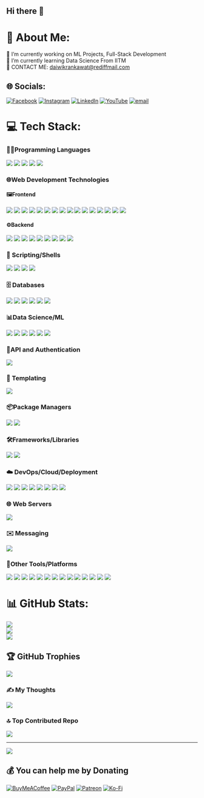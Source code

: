 ## Hi there 👋

<!--
**daiwik-project/daiwik-project** is a ✨ _special_ ✨ repository because its `README.md` (this file) appears on your GitHub profile.

Here are some ideas to get you started:

- 🔭 I’m currently working on ...
- 🌱 I’m currently learning ...
- 👯 I’m looking to collaborate on ...
- 🤔 I’m looking for help with ...
- 💬 Ask me about ...
- 📫 How to reach me: ...
- 😄 Pronouns: ...
- ⚡ Fun fact: ...
-->
# 💫 About Me:
🔭 I’m currently working on ML Projects, Full-Stack Development<br>🌱 I’m currently learning Data Science From IITM <br>💬 CONTACT ME: daiwikrankawat@rediffmail.com 
<!-- <br>⚡ Fun fact
-->

## 🌐 Socials:
[![Facebook](https://img.shields.io/badge/Facebook-%231877F2.svg?logo=Facebook&logoColor=white)](https://facebook.com/daiwik) [![Instagram](https://img.shields.io/badge/Instagram-%23E4405F.svg?logo=Instagram&logoColor=white)](https://instagram.com/@daiwikrankawat) [![LinkedIn](https://img.shields.io/badge/LinkedIn-%230077B5.svg?logo=linkedin&logoColor=white)](https://linkedin.com/in/daiwik-rankawat) [![YouTube](https://img.shields.io/badge/YouTube-%23FF0000.svg?logo=YouTube&logoColor=white)](https://youtube.com/@@mrbeast) [![email](https://img.shields.io/badge/Email-D14836?logo=gmail&logoColor=white)](mailto:fibopa7576@doishy.com) 

# 💻 Tech Stack:
### 👨‍💻Programming Languages
<a href="#"><img src="https://img.shields.io/badge/c-%2300599C.svg?logo=c&logoColor=white"></a>
<a href="#"><img src="https://img.shields.io/badge/c++-%2300599C.svg?logo=c%2B%2B&logoColor=white"></a>
<a href="#"><img src="https://img.shields.io/badge/java-%23ED8B00.svg?logo=openjdk&logoColor=white"></a>
<a href="#"><img src="https://img.shields.io/badge/python-3670A0?logo=python&logoColor=ffdd54"></a>
<a href="#"><img src="https://img.shields.io/badge/r-%23276DC3.svg?logo=r&logoColor=white"></a>

### 🌐Web Development Technologies
#### 🖼️Frontend
<a href="#"><img src="https://img.shields.io/badge/css3-%231572B6.svg?logo=css3&logoColor=white"></a>
<a href="#"><img src="https://img.shields.io/badge/html5-%23E34F26.svg?logo=html5&logoColor=white"></a>
<a href="#"><img src="https://img.shields.io/badge/javascript-%23323330.svg?logo=javascript&logoColor=%23F7DF1E"></a>
<a href="#"><img src="https://img.shields.io/badge/angular-%23DD0031.svg?logo=angular&logoColor=white"></a>
<a href="#"><img src="https://img.shields.io/badge/angular.js-%23E23237.svg?logo=angularjs&logoColor=white"></a>
<a href="#"><img src="https://img.shields.io/badge/bootstrap-%238511FA.svg?logo=bootstrap&logoColor=white"></a>
<a href="#"><img src="https://img.shields.io/badge/chart.js-F5788D.svg?logo=chart.js&logoColor=white"></a>
<a href="#"><img src="https://img.shields.io/badge/jquery-%230769AD.svg?logo=jquery&logoColor=white"></a>
<a href="#"><img src="https://img.shields.io/badge/react-%2320232a.svg?logo=react&logoColor=%2361DAFB"></a>
<a href="#"><img src="https://img.shields.io/badge/SASS-hotpink.svg?logo=SASS&logoColor=white"></a>
<a href="#"><img src="https://img.shields.io/badge/React%20Hook%20Form-%23EC5990.svg?logo=reacthookform&logoColor=white"></a>
<a href="#"><img src="https://img.shields.io/badge/React_Router-CA4245?logo=react-router&logoColor=white"></a>
<a href="#"><img src="https://img.shields.io/badge/-React%20Query-FF4154?logo=react%20query&logoColor=white"></a>
<a href="#"><img src="https://img.shields.io/badge/tailwindcss-%2338B2AC.svg?logo=tailwind-css&logoColor=white"></a>
<a href="#"><img src="https://img.shields.io/badge/vue.js-%2335495e.svg?logo=vuedotjs&logoColor=%234FC08D"></a>
<a href="#"><img src="https://img.shields.io/badge/Vuetify-1867C0?logo=vuetify&logoColor=AEDDFF"></a>

#### ⚙️Backend
<a href="#"><img src="https://img.shields.io/badge/express.js-%23404d59.svg?logo=express&logoColor=%2361DAFB"></a>
<a href="#"><img src="https://img.shields.io/badge/FastAPI-005571?logo=fastapi"></a>
<a href="#"><img src="https://img.shields.io/badge/deno%20js-000000?logo=deno&logoColor=white"></a>
<a href="#"><img src="https://img.shields.io/badge/flask-%23000.svg?logo=flask&logoColor=white"></a>
<a href="#"><img src="https://img.shields.io/badge/fastify-%23000000.svg?logo=fastify&logoColor=white"></a>
<a href="#"><img src="https://img.shields.io/badge/nestjs-%23E0234E.svg?logo=nestjs&logoColor=white"></a>
<a href="#"><img src="https://img.shields.io/badge/Next-black?logo=next.js&logoColor=white"></a>
<a href="#"><img src="https://img.shields.io/badge/NODEMON-%23323330.svg?logo=nodemon&logoColor=%BBDEAD"></a>
<a href="#"><img src="https://img.shields.io/badge/node.js-6DA55F?logo=node.js&logoColor=white"></a>

### 🐚 Scripting/Shells
<a href="#"><img src="https://img.shields.io/badge/bash_script-%23121011.svg?logo=gnu-bash&logoColor=white"></a>
<a href="#"><img src="https://img.shields.io/badge/PowerShell-%235391FE.svg?logo=powershell&logoColor=white"></a>
<a href="#"><img src="https://img.shields.io/badge/Windows%20Terminal-%234D4D4D.svg?logo=windows-terminal&logoColor=white"></a>
<a href="#"><img src="https://img.shields.io/badge/markdown-%23000000.svg?logo=markdown&logoColor=white"></a>

### 🗄️ Databases
<a href="#"><img src="https://img.shields.io/badge/mysql-4479A1.svg?logo=mysql&logoColor=white"></a>
<a href="#"><img src="https://img.shields.io/badge/MongoDB-%234ea94b.svg?logo=mongodb&logoColor=white"></a>
<a href="#"><img src="https://img.shields.io/badge/postgres-%23316192.svg?logo=postgresql&logoColor=white"></a>
<a href="#"><img src="https://img.shields.io/badge/redis-%23DD0031.svg?logo=redis&logoColor=white"></a>
<a href="#"><img src="https://img.shields.io/badge/sqlite-%2307405e.svg?logo=sqlite&logoColor=white"></a>
<a href="#"><img src="https://img.shields.io/badge/elasticsearch-%230377CC.svg?logo=elasticsearch&logoColor=white"></a>

### 📊Data Science/ML
<a href="#"><img src="https://img.shields.io/badge/scikit--learn-%23F7931E.svg?logo=scikit-learn&logoColor=white"></a>
<a href="#"><img src="https://img.shields.io/badge/pandas-%23150458.svg?logo=pandas&logoColor=white"></a>
<a href="#"><img src="https://img.shields.io/badge/numpy-%23013243.svg?logo=numpy&logoColor=white"></a>
<a href="#"><img src="https://img.shields.io/badge/Matplotlib-%23ffffff.svg?logo=Matplotlib&logoColor=black"></a>
<a href="#"><img src="https://img.shields.io/badge/opencv-%23white.svg?logo=opencv&logoColor=white"></a>
<a href="#"><img src="https://img.shields.io/badge/Anaconda-%2344A833.svg?logo=anaconda&logoColor=white"></a>


### 🔐API and Authentication
<a href="#"><img src="https://img.shields.io/badge/JWT-black?logo=JSON%20web%20tokens"></a>

### 📝 Templating
<a href="#"><img src="https://img.shields.io/badge/jinja-white.svg?logo=jinja&logoColor=black"></a>

###  📦Package Managers
<a href="#"><img src="https://img.shields.io/badge/NPM-%23CB3837.svg?logo=npm&logoColor=white"></a>
<a href="#"><img src="https://img.shields.io/badge/Bun-%23000000.svg?logo=bun&logoColor=white"></a>

### 🛠️Frameworks/Libraries
<a href="#"><img src="https://img.shields.io/badge/Flutter-%2302569B.svg?logo=Flutter&logoColor=white"></a>
<a href="#"><img src="https://img.shields.io/badge/expo-1C1E24?logo=expo&logoColor=#D04A37"></a>

### ☁️ DevOps/Cloud/Deployment
<a href="#"><img src="https://img.shields.io/badge/netlify-%23000000.svg?logo=netlify&logoColor=#00C7B7"></a>
<a href="#"><img src="https://img.shields.io/badge/GoogleCloud-%234285F4.svg?logo=google-cloud&logoColor=white"></a>
<a href="#"><img src="https://img.shields.io/badge/heroku-%23430098.svg?logo=heroku&logoColor=white"></a>
<a href="#"><img src="https://img.shields.io/badge/Render-%46E3B7.svg?logo=render&logoColor=white"></a>
<a href="#"><img src="https://img.shields.io/badge/vercel-%23000000.svg?logo=vercel&logoColor=white"></a>
<a href="#"><img src="https://img.shields.io/badge/firebase-%23039BE5.svg?logo=firebase"></a>
<a href="#"><img src="https://img.shields.io/badge/Cloudflare-F38020?logo=Cloudflare&logoColor=white"></a>
<a href="#"><img src="https://img.shields.io/badge/docker-%230db7ed.svg?logo=docker&logoColor=white"></a>

### 🌐 Web Servers
<a href="#"><img src="https://img.shields.io/badge/nginx-%23009639.svg?logo=nginx&logoColor=white"></a>

### ✉️ Messaging
<a href="#"><img src="https://img.shields.io/badge/Apache%20Kafka-000?logo=apachekafka"></a>

### 🧰Other Tools/Platforms
<a href="#"><img src="https://img.shields.io/badge/Framer-black?logo=framer&logoColor=blue"></a>
<a href="#"><img src="https://img.shields.io/badge/Adobe%20Acrobat%20Reader-EC1C24.svg?logo=Adobe%20Acrobat%20Reader&logoColor=white"></a>
<a href="#"><img src="https://img.shields.io/badge/Adobe%20Fonts-000B1D.svg?logo=Adobe%20Fonts&logoColor=white"></a>
<a href="#"><img src="https://img.shields.io/badge/Adobe%20Premiere%20Pro-9999FF.svg?logo=Adobe%20Premiere%20Pro&logoColor=white"></a>
<a href="#"><img src="https://img.shields.io/badge/github-%23121011.svg?logo=github&logoColor=white"></a>
<a href="#"><img src="https://img.shields.io/badge/git-%23F05033.svg?logo=git&logoColor=white"></a>
<a href="#"><img src="https://img.shields.io/badge/Meta-%230467DF.svg?logo=Meta&logoColor=white"></a>
<a href="#"><img src="https://img.shields.io/badge/Postman-FF6C37?logo=postman&logoColor=white"></a>
<a href="#"><img src="https://img.shields.io/badge/prettier-%23F7B93E.svg?logo=prettier&logoColor=black"></a>
<a href="#"><img src="https://img.shields.io/badge/Twilio-F22F46?logo=Twilio&logoColor=white"></a>
<a href="#"><img src="https://img.shields.io/badge/nVIDIA-%2376B900.svg?logo=nVIDIA&logoColor=white"></a>
<a href="#"><img src="https://img.shields.io/badge/AMD-%23000000.svg?logo=amd&logoColor=white"></a>
<a href="#"><img src="https://img.shields.io/badge/jasmine-%238A4182.svg?logo=jasmine&logoColor=white"></a>
<a href="#"><img src="https://img.shields.io/badge/esbuild-%23FFCF00.svg?logo=esbuild&logoColor=black"></a>





<!--

<a href="#"><img src="https://img.shields.io/badge/c-%2300599C.svg?logo=c&logoColor=white"></a>
<a href="#"><img src="https://img.shields.io/badge/c++-%2300599C.svg?logo=c%2B%2B&logoColor=white"></a>
<a href="#"><img src="https://img.shields.io/badge/css3-%231572B6.svg?logo=css3&logoColor=white"></a>
<a href="#"><img src="https://img.shields.io/badge/html5-%23E34F26.svg?logo=html5&logoColor=white"></a>
<a href="#"><img src="https://img.shields.io/badge/java-%23ED8B00.svg?logo=openjdk&logoColor=white"></a>
<a href="#"><img src="https://img.shields.io/badge/javascript-%23323330.svg?logo=javascript&logoColor=%23F7DF1E"></a>
<a href="#"><img src="https://img.shields.io/badge/bash_script-%23121011.svg?logo=gnu-bash&logoColor=white"></a>
<a href="#"><img src="https://img.shields.io/badge/Windows%20Terminal-%234D4D4D.svg?logo=windows-terminal&logoColor=white"></a>
<a href="#"><img src="https://img.shields.io/badge/markdown-%23000000.svg?logo=markdown&logoColor=white"></a>
<a href="#"><img src="https://img.shields.io/badge/python-3670A0?logo=python&logoColor=ffdd54"></a>
<a href="#"><img src="https://img.shields.io/badge/PowerShell-%235391FE.svg?logo=powershell&logoColor=white"></a>
<a href="#"><img src="https://img.shields.io/badge/r-%23276DC3.svg?logo=r&logoColor=white"></a>
<a href="#"><img src="https://img.shields.io/badge/netlify-%23000000.svg?logo=netlify&logoColor=#00C7B7"></a>
<a href="#"><img src="https://img.shields.io/badge/GoogleCloud-%234285F4.svg?logo=google-cloud&logoColor=white"></a>
<a href="#"><img src="https://img.shields.io/badge/heroku-%23430098.svg?logo=heroku&logoColor=white"></a>
<a href="#"><img src="https://img.shields.io/badge/Render-%46E3B7.svg?logo=render&logoColor=white"></a>
<a href="#"><img src="https://img.shields.io/badge/vercel-%23000000.svg?logo=vercel&logoColor=white"></a>
<a href="#"><img src="https://img.shields.io/badge/firebase-%23039BE5.svg?logo=firebase"></a>
<a href="#"><img src="https://img.shields.io/badge/Cloudflare-F38020?logo=Cloudflare&logoColor=white"></a>
<a href="#"><img src="https://img.shields.io/badge/angular-%23DD0031.svg?logo=angular&logoColor=white"></a>
<a href="#"><img src="https://img.shields.io/badge/Anaconda-%2344A833.svg?logo=anaconda&logoColor=white"></a>
<a href="#"><img src="https://img.shields.io/badge/angular.js-%23E23237.svg?logo=angularjs&logoColor=white"></a>
<a href="#"><img src="https://img.shields.io/badge/Apache%20Kafka-000?logo=apachekafka"></a>
<a href="#"><img src="https://img.shields.io/badge/bootstrap-%238511FA.svg?logo=bootstrap&logoColor=white"></a>
<a href="#"><img src="https://img.shields.io/badge/Bun-%23000000.svg?logo=bun&logoColor=white"></a>
<a href="#"><img src="https://img.shields.io/badge/chart.js-F5788D.svg?logo=chart.js&logoColor=white"></a>
<a href="#"><img src="https://img.shields.io/badge/elasticsearch-%230377CC.svg?logo=elasticsearch&logoColor=white"></a>
<a href="#"><img src="https://img.shields.io/badge/esbuild-%23FFCF00.svg?logo=esbuild&logoColor=black"></a>
<a href="#"><img src="https://img.shields.io/badge/expo-1C1E24?logo=expo&logoColor=#D04A37"></a>
<a href="#"><img src="https://img.shields.io/badge/express.js-%23404d59.svg?logo=express&logoColor=%2361DAFB"></a>
<a href="#"><img src="https://img.shields.io/badge/FastAPI-005571?logo=fastapi"></a>
<a href="#"><img src="https://img.shields.io/badge/deno%20js-000000?logo=deno&logoColor=white"></a>
<a href="#"><img src="https://img.shields.io/badge/opencv-%23white.svg?logo=opencv&logoColor=white"></a>
<a href="#"><img src="https://img.shields.io/badge/Flutter-%2302569B.svg?logo=Flutter&logoColor=white"></a>
<a href="#"><img src="https://img.shields.io/badge/flask-%23000.svg?logo=flask&logoColor=white"></a>
<a href="#"><img src="https://img.shields.io/badge/fastify-%23000000.svg?logo=fastify&logoColor=white"></a>
<a href="#"><img src="https://img.shields.io/badge/JWT-black?logo=JSON%20web%20tokens"></a>
<a href="#"><img src="https://img.shields.io/badge/jquery-%230769AD.svg?logo=jquery&logoColor=white"></a>
<a href="#"><img src="https://img.shields.io/badge/jinja-white.svg?logo=jinja&logoColor=black"></a>
<a href="#"><img src="https://img.shields.io/badge/jasmine-%238A4182.svg?logo=jasmine&logoColor=white"></a>
<a href="#"><img src="https://img.shields.io/badge/NPM-%23CB3837.svg?logo=npm&logoColor=white"></a>
<a href="#"><img src="https://img.shields.io/badge/nestjs-%23E0234E.svg?logo=nestjs&logoColor=white"></a>
<a href="#"><img src="https://img.shields.io/badge/Next-black?logo=next.js&logoColor=white"></a>
<a href="#"><img src="https://img.shields.io/badge/NODEMON-%23323330.svg?logo=nodemon&logoColor=%BBDEAD"></a>
<a href="#"><img src="https://img.shields.io/badge/node.js-6DA55F?logo=node.js&logoColor=white"></a>
<a href="#"><img src="https://img.shields.io/badge/react-%2320232a.svg?logo=react&logoColor=%2361DAFB"></a>
<a href="#"><img src="https://img.shields.io/badge/SASS-hotpink.svg?logo=SASS&logoColor=white"></a>
<a href="#"><img src="https://img.shields.io/badge/React%20Hook%20Form-%23EC5990.svg?logo=reacthookform&logoColor=white"></a>
<a href="#"><img src="https://img.shields.io/badge/React_Router-CA4245?logo=react-router&logoColor=white"></a>
<a href="#"><img src="https://img.shields.io/badge/-React%20Query-FF4154?logo=react%20query&logoColor=white"></a>
<a href="#"><img src="https://img.shields.io/badge/tailwindcss-%2338B2AC.svg?logo=tailwind-css&logoColor=white"></a>
<a href="#"><img src="https://img.shields.io/badge/vue.js-%2335495e.svg?logo=vuedotjs&logoColor=%234FC08D"></a>
<a href="#"><img src="https://img.shields.io/badge/Vuetify-1867C0?logo=vuetify&logoColor=AEDDFF"></a>
<a href="#"><img src="https://img.shields.io/badge/nginx-%23009639.svg?logo=nginx&logoColor=white"></a>
<a href="#"><img src="https://img.shields.io/badge/mysql-4479A1.svg?logo=mysql&logoColor=white"></a>
<a href="#"><img src="https://img.shields.io/badge/MongoDB-%234ea94b.svg?logo=mongodb&logoColor=white"></a>
<a href="#"><img src="https://img.shields.io/badge/postgres-%23316192.svg?logo=postgresql&logoColor=white"></a>
<a href="#"><img src="https://img.shields.io/badge/redis-%23DD0031.svg?logo=redis&logoColor=white"></a>
<a href="#"><img src="https://img.shields.io/badge/sqlite-%2307405e.svg?logo=sqlite&logoColor=white"></a>
<a href="#"><img src="https://img.shields.io/badge/Framer-black?logo=framer&logoColor=blue"></a>
<a href="#"><img src="https://img.shields.io/badge/Adobe%20Acrobat%20Reader-EC1C24.svg?logo=Adobe%20Acrobat%20Reader&logoColor=white"></a>
<a href="#"><img src="https://img.shields.io/badge/Adobe%20Fonts-000B1D.svg?logo=Adobe%20Fonts&logoColor=white"></a>
<a href="#"><img src="https://img.shields.io/badge/Adobe%20Premiere%20Pro-9999FF.svg?logo=Adobe%20Premiere%20Pro&logoColor=white"></a>
<a href="#"><img src="https://img.shields.io/badge/scikit--learn-%23F7931E.svg?logo=scikit-learn&logoColor=white"></a>
<a href="#"><img src="https://img.shields.io/badge/pandas-%23150458.svg?logo=pandas&logoColor=white"></a>
<a href="#"><img src="https://img.shields.io/badge/numpy-%23013243.svg?logo=numpy&logoColor=white"></a>
<a href="#"><img src="https://img.shields.io/badge/Matplotlib-%23ffffff.svg?logo=Matplotlib&logoColor=black"></a>
<a href="#"><img src="https://img.shields.io/badge/github-%23121011.svg?logo=github&logoColor=white"></a>
<a href="#"><img src="https://img.shields.io/badge/git-%23F05033.svg?logo=git&logoColor=white"></a>
<a href="#"><img src="https://img.shields.io/badge/docker-%230db7ed.svg?logo=docker&logoColor=white"></a>
<a href="#"><img src="https://img.shields.io/badge/Meta-%230467DF.svg?logo=Meta&logoColor=white"></a>
<a href="#"><img src="https://img.shields.io/badge/Postman-FF6C37?logo=postman&logoColor=white"></a>
<a href="#"><img src="https://img.shields.io/badge/prettier-%23F7B93E.svg?logo=prettier&logoColor=black"></a>
<a href="#"><img src="https://img.shields.io/badge/Twilio-F22F46?logo=Twilio&logoColor=white"></a>
<a href="#"><img src="https://img.shields.io/badge/nVIDIA-%2376B900.svg?logo=nVIDIA&logoColor=white"></a>
<a href="#"><img src="https://img.shields.io/badge/AMD-%23000000.svg?logo=amd&logoColor=white"></a>

-->

# 📊 GitHub Stats:
![](https://github-readme-stats.vercel.app/api?username=daiwik-project&theme=default_repocard&hide_border=false&include_all_commits=true&count_private=true)<br/>
![](https://nirzak-streak-stats.vercel.app/?user=daiwik-project&theme=default_repocard&hide_border=false)<br/>
![](https://github-readme-stats.vercel.app/api/top-langs/?username=daiwik-project&theme=default_repocard&hide_border=false&include_all_commits=true&count_private=true&layout=compact)

## 🏆 GitHub Trophies
![](https://github-profile-trophy.vercel.app/?username=daiwik-project&theme=blueberry&no-frame=false&no-bg=false&margin-w=4)

### ✍️ My Thoughts
![](https://quotes-github-readme.vercel.app/api?type=horizontal&theme=dark)

### 🔝 Top Contributed Repo
![](https://github-contributor-stats.vercel.app/api?username=daiwik-project&limit=5&theme=ambient_gradient&combine_all_yearly_contributions=true)

---
[![](https://visitcount.itsvg.in/api?id=daiwik-project&icon=10&color=13)](https://visitcount.itsvg.in)

  ## 💰 You can help me by Donating
  [![BuyMeACoffee](https://img.shields.io/badge/Buy%20Me%20a%20Coffee-ffdd00?style=for-the-badge&logo=buy-me-a-coffee&logoColor=black)](https://buymeacoffee.com/daiwikupi) [![PayPal](https://img.shields.io/badge/PayPal-00457C?style=for-the-badge&logo=paypal&logoColor=white)](https://paypal.me/paypalid) [![Patreon](https://img.shields.io/badge/Patreon-F96854?style=for-the-badge&logo=patreon&logoColor=white)](https://patreon.com/patreon_username) [![Ko-Fi](https://img.shields.io/badge/Ko--fi-F16061?style=for-the-badge&logo=ko-fi&logoColor=white)](https://ko-fi.com/ko-fi_username) 

  
<!-- Proudly created with GPRM ( https://gprm.itsvg.in ) -->
